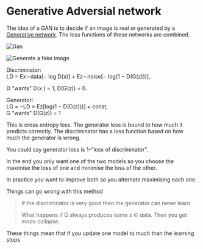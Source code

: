 # Generative Adversial network

The idea of a GAN is to decide if an image is real or generated by a [Generative network](Generative%20network.md). The loss functions of these networks are combined. 

![Gan](Pasted%20image%2020221012140929.png)

![Generate a fake image](Pasted%20image%2020221012140946.png)

Discriminator:  
LD = Ex∼data[− log D(x)] + Ez∼noise[− log(1 − D(G(z)))],  

D "wants" D(x ) = 1, D(G(z)) = 0.  

Generator:  
LG = −LD = Ez[log(1 − D(G(z)))] + const,  
G "wants" D(G(z)) = 1

This is cross entropy loss. The generator loss is bound to how much it predicts correctly. The discriminator has a loss function based on how much the generator is wrong. 

You could say generator loss is 1-"loss of discriminator".

In the end you only want one of the two models so you choose the maximise the loss of one and minimise the loss of the other. 

In practice you want to improve both so you alternate maximising each one. 

Things can go wrong with this method

> If the discriminator is very good then the generator can never learn

> What happens if G always produces some x $\in$ data. Then you get mode collapse. 

These things mean that if you update one model to much than the learning stops